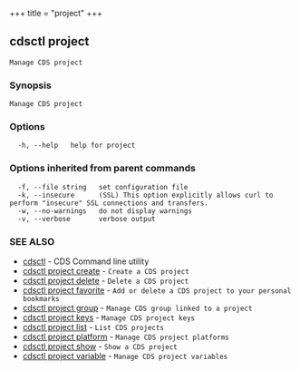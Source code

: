+++
title = "project"
+++
## cdsctl project

`Manage CDS project`

### Synopsis

`Manage CDS project`

### Options

```
  -h, --help   help for project
```

### Options inherited from parent commands

```
  -f, --file string   set configuration file
  -k, --insecure      (SSL) This option explicitly allows curl to perform "insecure" SSL connections and transfers.
  -w, --no-warnings   do not display warnings
  -v, --verbose       verbose output
```

### SEE ALSO

* [cdsctl](/cli/cdsctl/cdsctl/)	 - CDS Command line utility
* [cdsctl project create](/cli/cdsctl/project/create/)	 - `Create a CDS project`
* [cdsctl project delete](/cli/cdsctl/project/delete/)	 - `Delete a CDS project`
* [cdsctl project favorite](/cli/cdsctl/project/favorite/)	 - `Add or delete a CDS project to your personal bookmarks`
* [cdsctl project group](/cli/cdsctl/project/group/)	 - `Manage CDS group linked to a project`
* [cdsctl project keys](/cli/cdsctl/project/keys/)	 - `Manage CDS project keys`
* [cdsctl project list](/cli/cdsctl/project/list/)	 - `List CDS projects`
* [cdsctl project platform](/cli/cdsctl/project/platform/)	 - `Manage CDS project platforms`
* [cdsctl project show](/cli/cdsctl/project/show/)	 - `Show a CDS project`
* [cdsctl project variable](/cli/cdsctl/project/variable/)	 - `Manage CDS project variables`

